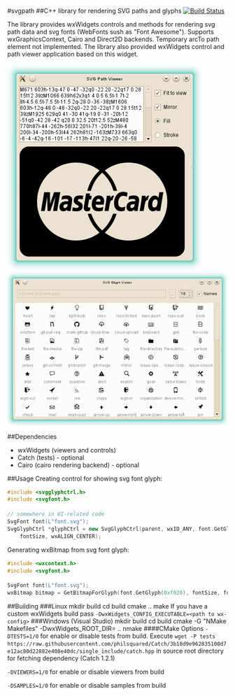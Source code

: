 #svgpath 
##C++ library for rendering SVG paths and glyphs 
[![Build Status](https://travis-ci.org/ampext/svgpath.svg?branch=master)](https://travis-ci.org/ampext/svgpath)

The library provides wxWidgets controls and methods for rendering svg path data and svg fonts (WebFonts sush as "Font Awesome"). Supports wxGraphicsContext, Cairo and Direct2D backends. Temporary arcTo path element not implemented.
The library also provided wxWidgets control and path viewer application based on this widget.

![svgpathviewer](https://github.com/ampext/ampext.github.io/blob/master/images/svgpathviewer.png)
![svgglyphviwer](https://github.com/ampext/ampext.github.io/blob/master/images/svgglyphviewer.png)

##Dependencies
* wxWidgets (viewers and controls)
* Catch (tests) - optional
* Cairo (cairo rendering backend) - optional

##Usage
Creating control for showing svg font glyph:
```cpp
#include <svgglyphctrl.h>
#include <svgfont.h>

// somewhere in UI-related code
SvgFont font(L"font.svg");
SvgGlyphCtrl *glyphCtrl = new SvgGlyphCtrl(parent, wxID_ANY, font.GetGlyph(0xf000),
    fontSize, wxALIGN_CENTER);
```
Generating wxBitmap from svg font glyph:
```cpp
#include <wxcontext.h>
#include <svgfont.h>

SvgFont font(L"font.svg");
wxBitmap bitmap = GetBitmapForGlyph(font.GetGlyph(0xf020), fontSize, fontColor, bgColor);
```

##Building
###Linux
    mkdir build
    cd build
    cmake ..
    make
If you have a custom wxWidgets build pass `-DwxWidgets_CONFIG_EXECUTABLE=<path to wx-config>`
###Windows (Visual Studio)
    mkdir build
    cd build
    cmake -G "NMake Makefiles" -DwxWidgets_ROOT_DIR=<path to wxWidgets> ..
    nmake
####CMake Options
`-DTESTS=1/0` for enable or disable tests from build. Execute `wget -P tests https://raw.githubusercontent.com/philsquared/Catch/3b18d9e962835100d7e12ac80d22882e408e40dc/single_include/catch.hpp` in source root directory for fetching dependency (Catch 1.2.1)

`-DVIEWERS=1/0` for enable or disable viewers from build

`-DSAMPLES=1/0` for enable or disable samples from build
